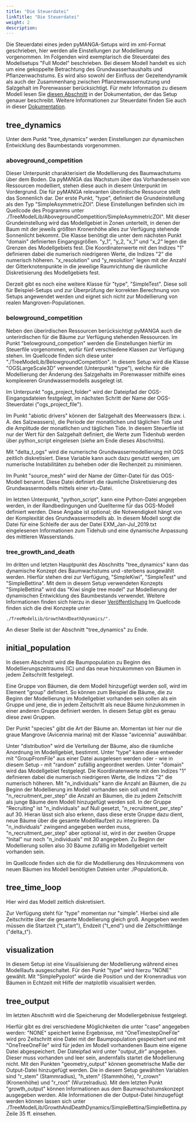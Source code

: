 ```yaml
---
title: "Die Steuerdatei"
linkTitle: "Die Steuerdatei"
weight: 2
description:
---
```

Die Steuerdatei eines jeden pyMANGA-Setups wird im xml-Format geschrieben, hier werden alle Einstellungen zur Modellierung vorgenommen. Im Folgenden wird exemplarisch die Steuerdatei des Modellsetups "Full Model" beschrieben. Bei diesem Modell handelt es sich um eine gekoppelte Betrachtung des Grundwasserhaushalts und Pflanzenwachstums. Es wird also sowohl der Einfluss der Gezeitendynamik als auch der Zusammenhang zwischen Pflanzenwassernutzung und Salzgehalt im Porenwasser berücksichtigt. Für mehr Information zu diesem Modell lesen Sie <a href="/de/docs/beispielmodell_exmouth_gulf/" target="_blank">diesen Abschnitt</a> in der Dokumentation, der das Setup genauer beschreibt. Weitere Informationen zur Steuerdatei finden Sie auch in dieser <a href="https://jbathmann.github.io/pyMANGA/project_dox__MangaProject__MangaProject.html" target="_blank">Dokumentation</a>.

## tree_dynamics

Unter dem Punkt "tree_dynamics" werden Einstellungen zur dynamischen Entwicklung des Baumbestands vorgenommen.

### aboveground_competition

Dieser Unterpunkt charakterisiert die Modellierung des Baumwachstums über dem Boden. Da pyMANGA das Wachstum über das Vorhandensein von Ressourcen modelliert, stehen diese auch in diesem Unterpunkt im Vordergrund. Die für pyMANGA relevanten überirdische Ressource stellt das Sonnenlich dar. Der erste Punkt, "type", definiert die Grundeinstellung als den Typ "SimpleAsymmetricZOI". Diese Einstellungen befinden sich im Quellcode des Programms unter ./TreeModelLib/AbovegroundCompetition/SimpleAsymmetricZOI". Mit dieser Grundeinstellung wird das Modellgebiet in Zonen unterteilt, in denen der Baum mit der jeweils größten Kronenhöhe alles zur Verfügung stehende Sonnenlicht bekommt. Die Klasse benötigt die unter dem nächsten Punkt "domain" definierten Eingangsgrößen. "y_1", "y_2, "x_1" und "x_2" legen die Grenzen des Modellgebiets fest. Die Koordinatenwerte mit den Indizes "1" definieren dabei die numerisch niedrigeren Werte, die Indizes "2" die numerisch höheren. "x_resolution" und "y_resolution" legen mit der Anzahl der Gitterknotenpunkte in die jeweilige Raumrichtung die räumliche Diskretisierung des Modellgebiets fest.

Derzeit gibt es noch eine weitere Klasse für "type", "SimpleTest". Diese soll für Beispiel-Setups und zur Überprüfung der korrekten Berechnung von Setups angewendet werden und eignet sich nicht zur Modellierung von realen Mangroven-Populationen.

### belowground_competition

Neben den überirdischen Ressourcen berücksichtigt pyMANGA auch die unterirdischen für die Bäume zur Verfügung stehenden Ressourcen. Im Punkt "belowground_competion" werden die Einstellungen hierfür im Steuerfile vorgenommen, wofür fünf verschiedene Klassen zur Verfügung stehen. Im Quellcode finden sich diese unter "./TreeModelLib/BelowgroundCompetition". In diesem Setup wird die Klasse "OGSLargeScale3D" verwendet (Unterpunkt "type"), welche für die Modellierung der Änderung des Salzgehalts im Porenwasser mithilfe eines komplexeren Grundwassermodells ausgelegt ist. 

Im Unterpunkt "ogs_project_folder" wird der Dateipfad der OGS-Eingangsdateien festgelegt, im nächsten Schritt der Name der OGS-Steuerdatei ("ogs_project_file").

Im Punkt "abiotic drivers" können der Salzgehalt des Meerwassers (bzw. i. A. des Salzwassers), die Periode der monatlichen und täglichen Tide und die Amplitude der monatlichen und täglichen Tide. In diesem Steuerfile ist nur der Wert für den Salzgehalt definiert, die Werte zum Tidenhub werden über python_script eingelesen (siehe am Ende dieses Abschnitts).

Mit "delta_t_ogs" wird die numerische Grundwassermodellierung mit OGS zeitlich diskretisiert. Diese Variable kann auch dazu genutzt werden, um numerische Instabilitäten zu beheben oder die Rechenzeit zu minimieren.

Im Punkt "source_mesh" wird der Name der Gitter-Datei für das OGS-Modell benannt. Diese Datei definiert die räumliche Diskretisierung des Grundwassermodells mittels einer vtu-Datei.

Im letzten Unterpunkt, "python_script", kann eine Python-Datei angegeben werden, in der Randbedingungen und Quellterme für das OGS-Modell definiert werden. Diese Angabe ist optional; die Notwendigkeit hängt von der Komplexität des Grundwassermodells ab. In diesem Modell sorgt die Datei für eine Schleife der aus der Datei EXM_Jan-Jul_2019.txt eingelesenen Informationen zum Tidehub und eine dynamische Anpassung des mittleren Wasserstands.

### tree_growth_and_death

Im dritten und letzten Hauptpunkt des Abschnitts "tree_dynamics" kann das dynamische Konzept des Baumwachstums und -sterbens ausgewählt werden. Hierfür stehen drei zur Verfügung, "SimpleKiwi", "SimpleTest" und "SimpleBettina". Mit dem in diesem Setup verwendeten Konzepts "SimpleBettina" wird das "Kiwi single tree model"  zur Modellierung der dynamischen Entwicklung des Baumbestands verwendet. Weitere Informationen finden sich hierzu in dieser <a href="https://doi.org/10.1016/j.ecolmodel.2018.10.005"> Veröffentlichung</a> Im Quellcode finden sich die drei Konzepte unter 

	./TreeModelLib/GrowthAndDeathDynamics/".



An dieser Stelle ist der Abschnitt "tree_dynamics" zu Ende. 

## initial_population

In diesem Abschnitt wird die Baumpopulation zu Beginn des Modellierungszeitraums (IC) und das neue hinzukommen von Bäumen in jedem Zeitschritt festgelegt.


Eine Gruppe von Bäumen, die dem Modell hinzugefügt werden soll, wird im Element "group" definiert. So können zum Beispiel die Bäume, die zu Beginn der Modellierung im Modellgebiet vorhanden sein sollen als ein Gruppe und jene, die in jedem Zeitschritt als neue Bäume hinzukommen in einer anderen Gruppe definiert werden. In diesem Setup gibt es genau diese zwei Gruppen.

Der Punkt "species" gibt die Art der Bäume an. Momentan ist hier nur die graue Mangrove (Avicennia marina) mit der Klasse "avicennia" auswählbar.

Unter "distribution" wird die Verteilung der Bäume, also die räumliche Anordnung im Modellgebiet, bestimmt. Unter "type" kann diese entweder mit "GroupFromFile" aus einer Datei ausgelesen werden oder - wie in diesem Setup - mit "random" zufällig angeordnet werden. Unter "domain" wird das Modellgebiet festgelegt. Die Koordinatenwerte mit den Indizes "1" definieren dabei die numerisch niedrigeren Werte, die Indizes "2" die numerisch höheren. Mit "n_individuals" kann die Anzahl an Bäumen, die zu Beginn der Modellierung im Modell vorhanden sein soll und mit "n_recruitment_per_step" die Anzahl an Bäumen, die zu jedem Zeitschritt als junge Bäume dem Modell hinzugefügt werden soll. In der Gruppe "Recruiting" ist "n_individuals" auf Null gesetzt, "n_recruitment_per_step" auf 30. Hieran lässt sich also erkenn, dass diese erste Gruppe dazu dient, neue Bäume über die gesamte Modelllaufzeit zu integrieren. Da "n_individuals" zwingend angegeben werden muss, "n_recruitment_per_step" aber optional ist, wird in der zweiten Gruppe "Inital" nur noch "n_individuals" mit 30 angegeben. Zu Beginn der Modellierung sollen also 30 Bäume zufällig im Modellgebiet verteilt vorhanden sein.

Im Quellcode finden sich die für die Modellierung des Hinzukommens von neuen Bäumen ins Modell benötigten Dateien unter ./PopulationLib. 

## tree_time_loop

Hier wird das Modell zeitlich diskretisiert.

Zur Verfügung steht für "type" momentan nur "simple". Hierbei sind alle Zeitschritte über die gesamte Modellierung gleich groß. Angegeben werden müssen die Startzeit ("t_start"), Endzeit ("t_end") und die Zeitschrittlänge ("delta_t").

## visualization

In diesem Setup ist eine Visualisierung der Modellierung während eines Modelllaufs ausgeschaltet. Für den Punkt "type" wird hierzu "NONE" gewählt. Mit "SimplePypolot" würde die Position und der Kronenradius von Bäumen in Echtzeit mit Hilfe der matplotlib visualisiert werden.

## tree_output

Im letzten Abschnitt wird die Speicherung der Modellergebnisse festgelegt.

Hierfür gibt es drei verschiedene Möglichkeiten die unter "case" angegeben werden: "NONE" speichert keine Ergebnisse, mit "OneTimestepOneFile" wird pro Zeitschritt eine Datei mit der Baumpopulation gespeichert und mit "OneTreeOneFile" wird für jeden im Modell vorhandenen Baum eine eigene Datei abgespeichert. Der Dateipfad wird unter "output_dir" angegeben. Dieser muss vorhanden und leer sein, andernfalls startet die Modellierung nicht. Mit den Punkten "geometry_output" können geometrische Maße der Output-Datei hinzugefügt werden. Die in diesem Setup gewählten Variablen sind "r_stem" (Stammradius), "h_stem" (Stammhöhe), "r_crown" (Kronenhöhe) und "r_root" (Wurzelradius). Mit dem letzten Punkt "growth_output" können Informationen aus dem Baumwachstumskonzept ausgegeben werden. Alle Informationen die der Output-Datei hinzugefügt werden können lassen sich unter ./TreeModelLib/GrowthAndDeathDynamics/SimpleBettina/SimpleBettina.py Zeile 35 ff. einsehen.

